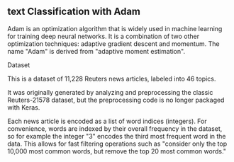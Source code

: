 ## **text Classification with Adam**

Adam is an optimization algorithm that is widely used in machine learning for training deep neural networks. It is a combination of two other optimization techniques: adaptive gradient descent and momentum. The name "Adam" is derived from "adaptive moment estimation".


Dataset

This is a dataset of 11,228 Reuters news articles, labeled into 46 topics.

It was originally generated by analyzing and preprocessing the classic Reuters-21578 dataset, but the preprocessing code is no longer packaged with Keras.

Each news article is encoded as a list of word indices (integers). For convenience, words are indexed by their overall frequency in the dataset, so for example the integer "3" encodes the third most frequent word in the data. This allows for fast filtering operations such as "consider only the top 10,000 most common words, but remove the top 20 most common words."
